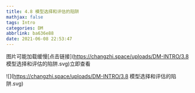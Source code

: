 ```yaml
---
title: 4.8 模型选择和评估的陷阱
mathjax: false
tags: Intro
categories: DM
abbrlink: ba636e88
date: 2021-06-08 22:53:47
---
```


<!--more -->

图片可能加载缓慢[点击链接](https://changzhi.space/uploads/DM-INTRO/3.8 模型选择和评估的陷阱.svg)立即查看

![](https://changzhi.space/uploads/DM-INTRO/3.8 模型选择和评估的陷阱.svg)

